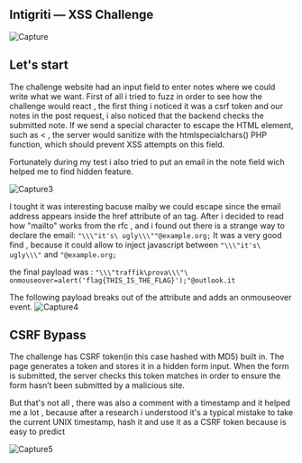 
## Intigriti — XSS Challenge 

![Capture](https://user-images.githubusercontent.com/59454895/112804703-fff84980-9074-11eb-972e-85a85c837655.PNG)

## Let's start

The challenge website had an input field to enter notes where we could write what we want.
First of all i tried to fuzz in order to see how the challenge would react , the first thing i noticed it was a csrf token and our notes in the post request,
i also noticed that the backend checks the submitted note. If we send a special character to escape the HTML element, such as <  , the server would sanitize with the  htmlspecialchars() PHP function, which should prevent XSS attempts on this field.

Fortunately during my test i also tried to put an email in the note field wich helped me to find hidden feature.

![Capture3](https://user-images.githubusercontent.com/59454895/112806481-18696380-9077-11eb-95b0-8221d5b8cc54.PNG)

I tought it was interesting bacuse maiby we could escape since the email address appears inside the href attribute of an <a> tag.
After i decided to read how "mailto" works from the rfc , and i found out there is a strange way to declare the email:
``` "\\\"it's\ ugly\\\""@example.org; ```
 It was a very good find , because it could allow to inject javascript between ``` "\\\"it's\ ugly\\\" ```  and ``` "@example.org; ```
  
the final payload was :
``` "\\\"traffik\prova\\\"\ onmouseover=alert('flag{THIS_IS_THE_FLAG}');"@outlook.it  ```

The following payload breaks out of the attribute and adds an onmouseover event.
![Capture4](https://user-images.githubusercontent.com/59454895/112809118-fae9c900-9079-11eb-951b-3f9bd7a7ae00.PNG)


## CSRF Bypass
The challenge has  CSRF token(in this case hashed with MD5) built in. The page generates a token and stores it in a hidden form input. When the form is submitted, the server checks this token matches in order to ensure the form hasn’t been submitted by a malicious site. 

But that's not all , there was also a comment with a timestamp and it helped me a lot , because after a research i understood it's a typical mistake to take the current UNIX timestamp, hash it and use it as a CSRF token because is easy to predict

![Capture5](https://user-images.githubusercontent.com/59454895/112812171-15717180-907d-11eb-91a2-a6b0f9df6459.PNG)




